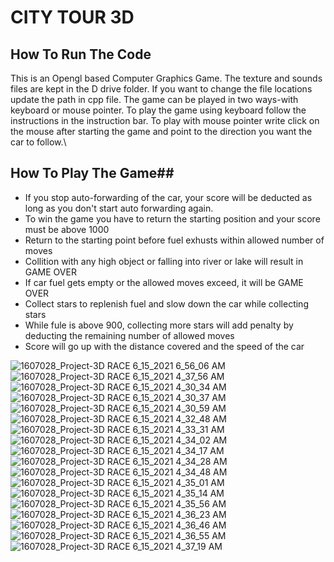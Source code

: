 
# CITY TOUR 3D

## How To Run The Code ##
This is an Opengl based Computer Graphics Game. The texture and sounds files are kept in the D drive folder. If you want to change the file locations update the path in cpp file. The game can be played in two ways-with keyboard or mouse pointer. To play the game using keyboard follow the instructions in the instruction bar. To play with mouse pointer write click on the mouse after starting the game and point to the direction you want the car to follow.\

## How To Play The Game## 

+ If you stop auto-forwarding of the car, your score will be deducted as long as you don't start auto forwarding again.
+ To win the game you have to return the starting position and your score must be above 1000
+ Return to the starting point before fuel exhusts within allowed number of moves
+ Collition with any high object or falling into river or lake will result in GAME OVER
+ If car fuel gets empty or the allowed moves exceed, it will be GAME OVER
+ Collect stars to replenish fuel and slow down the car while collecting stars
+ While fule is above 900, collecting more stars will add penalty by deducting the remaining number of allowed moves
+ Score will go up with the distance covered and the speed of the car

![1607028_Project-3D RACE 6_15_2021 6_56_06 AM](https://user-images.githubusercontent.com/45265281/121977019-da8ef800-cda6-11eb-92ac-ad4597d193ce.png)
![1607028_Project-3D RACE 6_15_2021 4_37_56 AM](https://user-images.githubusercontent.com/45265281/121968667-88dd7200-cd94-11eb-9bf1-0c825df912cb.png)
![1607028_Project-3D RACE 6_15_2021 4_30_34 AM](https://user-images.githubusercontent.com/45265281/121968195-b0800a80-cd93-11eb-86ee-daecccd3d698.png)
![1607028_Project-3D RACE 6_15_2021 4_30_37 AM](https://user-images.githubusercontent.com/45265281/121968217-baa20900-cd93-11eb-92ec-0cf92b791e62.png)
![1607028_Project-3D RACE 6_15_2021 4_30_59 AM](https://user-images.githubusercontent.com/45265281/121968277-db6a5e80-cd93-11eb-9019-63299cc3e374.png)
![1607028_Project-3D RACE 6_15_2021 4_32_48 AM](https://user-images.githubusercontent.com/45265281/121968531-503d9880-cd94-11eb-873a-fe8c76bc58fb.png)
![1607028_Project-3D RACE 6_15_2021 4_33_31 AM](https://user-images.githubusercontent.com/45265281/121968560-5df31e00-cd94-11eb-9b39-304a067f4477.png)
![1607028_Project-3D RACE 6_15_2021 4_34_02 AM](https://user-images.githubusercontent.com/45265281/121968586-6b100d00-cd94-11eb-9e3c-4c730c9fb47f.png)
![1607028_Project-3D RACE 6_15_2021 4_34_17 AM](https://user-images.githubusercontent.com/45265281/121968593-6e0afd80-cd94-11eb-953c-6f26e02eaaa5.png)
![1607028_Project-3D RACE 6_15_2021 4_34_28 AM](https://user-images.githubusercontent.com/45265281/121968601-706d5780-cd94-11eb-94c9-df2cbdffecf4.png)
![1607028_Project-3D RACE 6_15_2021 4_34_48 AM](https://user-images.githubusercontent.com/45265281/121968612-73684800-cd94-11eb-8c66-8ab512339394.png)
![1607028_Project-3D RACE 6_15_2021 4_35_01 AM](https://user-images.githubusercontent.com/45265281/121968618-75caa200-cd94-11eb-970e-8f5b902694dc.png)
![1607028_Project-3D RACE 6_15_2021 4_35_14 AM](https://user-images.githubusercontent.com/45265281/121968626-795e2900-cd94-11eb-8236-7d17cf836e54.png)
![1607028_Project-3D RACE 6_15_2021 4_35_56 AM](https://user-images.githubusercontent.com/45265281/121968631-7c591980-cd94-11eb-9d9a-ec1ad690510b.png)
![1607028_Project-3D RACE 6_15_2021 4_36_23 AM](https://user-images.githubusercontent.com/45265281/121968636-7ebb7380-cd94-11eb-8d86-3133df1a7168.png)
![1607028_Project-3D RACE 6_15_2021 4_36_46 AM](https://user-images.githubusercontent.com/45265281/121968642-81b66400-cd94-11eb-90a3-02122d5082c2.png)
![1607028_Project-3D RACE 6_15_2021 4_36_55 AM](https://user-images.githubusercontent.com/45265281/121968652-8418be00-cd94-11eb-9c3f-fd35108b7ca7.png)
![1607028_Project-3D RACE 6_15_2021 4_37_19 AM](https://user-images.githubusercontent.com/45265281/121968659-867b1800-cd94-11eb-9176-e5f5def8feb5.png)
